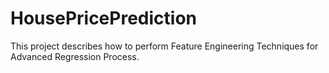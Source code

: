 # HousePricePrediction

This project describes how to perform Feature Engineering Techniques for Advanced Regression Process.
